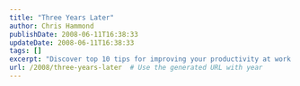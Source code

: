 ```yaml
---
title: "Three Years Later"
author: Chris Hammond
publishDate: 2008-06-11T16:38:33
updateDate: 2008-06-11T16:38:33
tags: []
excerpt: "Discover top 10 tips for improving your productivity at work and achieving better work-life balance. Streamline your tasks and boost efficiency today!"
url: /2008/three-years-later  # Use the generated URL with year
---
```


